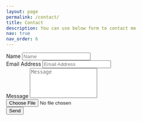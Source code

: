 ```yaml
---
layout: page
permalink: /contact/
title: Contact
description: You can use below form to contact me
nav: true
nav_order: 6
---
```

<!-- Contact Section -->
<section id="contact">
    <div class="container">
        <div class="row">
            <div class="col-lg-6 col-lg-offset-2">
                <form action="https://getform.io/f/{{ site.getform_id }}" method="POST" enctype="multipart/form-data" name="sentMessage" accept-charset="utf-8" id="contactForm">
                    <input type="hidden" name="_gotcha" style="display:none !important">
                    <div class="row" style='display: none;' id='error_captcha'>
                       <div class="col-sm-12">
                            <div class="alert alert-danger" role="alert">
                                <b>Please check the captcha!</b>
                            </div>
                       </div>
                    </div>
                    <div class="form-group">
                        <label for="name" class="form-label">Name</label>
                        <input type="text" name="name" class="form-control" placeholder="Name" id="name" required>
                    </div>
                    <div class="form-group">
                        <label for="email" class="form-label">Email Address</label>
                        <input type="email" name="email" class="form-control" placeholder="Email Address" id="email" required pattern="[a-z0-9._%+-]+@[a-z0-9.-]+\.[a-z]{2,}$">
                    </div>
                    <div class="form-group">
                        <label for="message" class="form-label">Message</label>
                        <textarea rows="5" name="message" class="form-control" placeholder="Message" id="message" style="resize: none;" required></textarea>
                    </div>
                    <div class="form-group">
                        <input type="file" name="upload">
                    </div>
                    <div class="g-recaptcha" data-sitekey="6LcGjD0mAAAAAFV4PMNVD1CJ95PvGSOsWJExfPWw"></div>
                    <div class="row">
                        <div class="col-md-12 mx-auto">
                            <button type="submit" class="btn btn-primary btn-lg mx-auto" id="sendMessageButton">Send</button>
                        </div>
                    </div>
                </form>
            </div>
        </div>
    </div>
</section>

<script src="{{ '/assets/js/captcha_check.js' | relative_url }}"></script>
